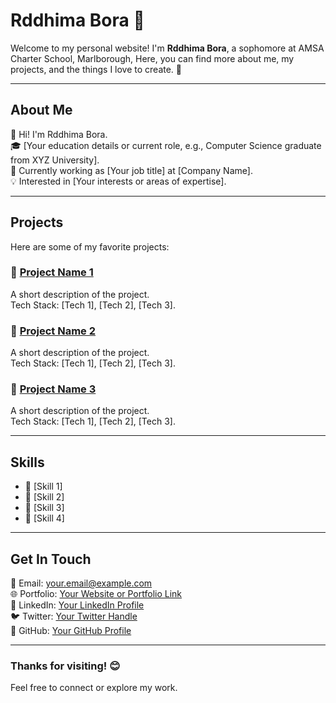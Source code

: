 # Rddhima Bora 🌟

Welcome to my personal website! I'm **Rddhima Bora**, a sophomore at AMSA Charter School, Marlborough, Here, you can find more about me, my projects, and the things I love to create. 🚀

---

## About Me
👋 Hi! I'm Rddhima Bora.  
🎓 [Your education details or current role, e.g., Computer Science graduate from XYZ University].  
💼 Currently working as [Your job title] at [Company Name].  
💡 Interested in [Your interests or areas of expertise].  

---

## Projects
Here are some of my favorite projects:

### 📌 [Project Name 1](#)
A short description of the project.  
Tech Stack: [Tech 1], [Tech 2], [Tech 3].

### 📌 [Project Name 2](#)
A short description of the project.  
Tech Stack: [Tech 1], [Tech 2], [Tech 3].

### 📌 [Project Name 3](#)
A short description of the project.  
Tech Stack: [Tech 1], [Tech 2], [Tech 3].

---

## Skills
- 🌟 [Skill 1]
- 🌟 [Skill 2]
- 🌟 [Skill 3]
- 🌟 [Skill 4]

---

## Get In Touch
📧 Email: [your.email@example.com](mailto:your.email@example.com)  
🌐 Portfolio: [Your Website or Portfolio Link](#)  
💼 LinkedIn: [Your LinkedIn Profile](#)  
🐦 Twitter: [Your Twitter Handle](#)  
📂 GitHub: [Your GitHub Profile](#)  

---

### Thanks for visiting! 😊
Feel free to connect or explore my work.
